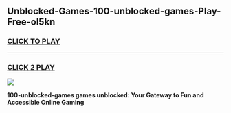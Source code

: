 
## Unblocked-Games-100-unblocked-games-Play-Free-ol5kn
<h3>
<a href="https://premium76.site?title=100-unblocked-games&ref=10A">CLICK TO PLAY</a></h3>
<hr>

<h3>
<a href="https://premium76.site?title=100-unblocked-games&ref=10A">CLICK 2 PLAY</a>
  
</h3>

<a href="https://premium76.site?title=100-unblocked-games&ref=10A"><img src="https://clearcache.store/games.png"></a>


**100-unblocked-games games unblocked: Your Gateway to Fun and Accessible Online Gaming**
